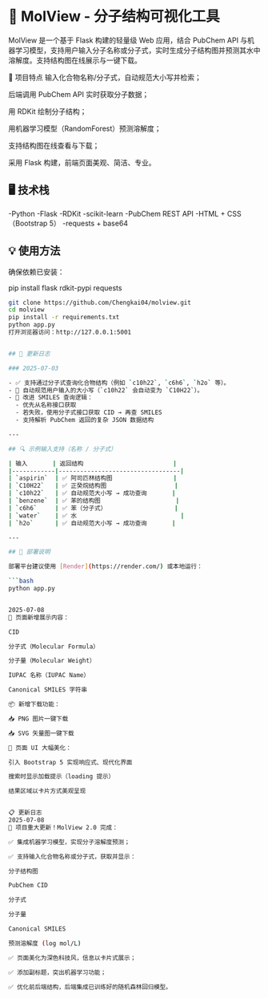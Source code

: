 # 🧪 MolView - 分子结构可视化工具

MolView 是一个基于 Flask 构建的轻量级 Web 应用，结合 PubChem API 与机器学习模型，支持用户输入分子名称或分子式，实时生成分子结构图并预测其水中溶解度。支持结构图在线展示与一键下载。

🚀 项目特点
输入化合物名称/分子式，自动规范大小写并检索；

后端调用 PubChem API 实时获取分子数据；

用 RDKit 绘制分子结构；

用机器学习模型（RandomForest）预测溶解度；

支持结构图在线查看与下载；

采用 Flask 构建，前端页面美观、简洁、专业。

## 🖥️ 技术栈
-Python
-Flask
-RDKit
-scikit-learn
-PubChem REST API
-HTML + CSS（Bootstrap 5）
-requests + base64

## 💡 使用方法

确保依赖已安装：

pip install flask rdkit-pypi requests

```bash
git clone https://github.com/Chengkai04/molview.git
cd molview
pip install -r requirements.txt
python app.py
打开浏览器访问：http://127.0.0.1:5001


## 🔄 更新日志

### 2025-07-03

- ✅ 支持通过分子式查询化合物结构（例如 `c10h22`, `c6h6`, `h2o` 等）。
- 🔁 自动规范用户输入的大小写（`c10h22` 会自动变为 `C10H22`）。
- 📡 改进 SMILES 查询逻辑：
  - 优先从名称接口获取
  - 若失败，使用分子式接口获取 CID → 再查 SMILES
  - 支持解析 PubChem 返回的复杂 JSON 数据结构

---

## 🔍 示例输入支持（名称 / 分子式）

| 输入       | 返回结构                         |
|------------|----------------------------------|
| `aspirin`  | ✅ 阿司匹林结构图                 |
| `C10H22`   | ✅ 正癸烷结构图                   |
| `c10h22`   | ✅ 自动规范大小写 → 成功查询       |
| `benzene`  | ✅ 苯的结构图                     |
| `c6h6`     | ✅ 苯（分子式）                   |
| `water`    | ✅ 水                             |
| `h2o`      | ✅ 自动规范大小写 → 成功查询       |

---

## 🚀 部署说明

部署平台建议使用 [Render](https://render.com/) 或本地运行：

```bash
python app.py


2025-07-08
🧬 页面新增展示内容：

CID

分子式（Molecular Formula）

分子量（Molecular Weight）

IUPAC 名称（IUPAC Name）

Canonical SMILES 字符串

📦 新增下载功能：

📥 PNG 图片一键下载

📥 SVG 矢量图一键下载

🎨 页面 UI 大幅美化：

引入 Bootstrap 5 实现响应式、现代化界面

搜索时显示加载提示（loading 提示）

结果区域以卡片方式美观呈现


📋 更新日志
2025-07-08
🎉 项目重大更新！MolView 2.0 完成：

✅ 集成机器学习模型，实现分子溶解度预测；

✅ 支持输入化合物名称或分子式，获取并显示：

分子结构图

PubChem CID

分子式

分子量

Canonical SMILES

预测溶解度 (log mol/L)

✅ 页面美化为深色科技风，信息以卡片式展示；

✅ 添加副标题，突出机器学习功能；

✅ 优化前后端结构，后端集成已训练好的随机森林回归模型。

